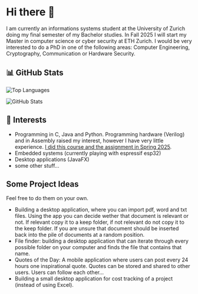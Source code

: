 # Hi there 👋

I am currently an informations systems student at the University of Zurich doing my final semester of my Bachelor studies. In Fall 2025 I will start my Master in computer science or cyber security at ETH Zurich. I would be very interested to do a PhD in one of the following areas: Computer Engineering, Cryptography, Communication or Hardware Security.

## 📊 GitHub Stats

![Top Languages](https://github-readme-stats.vercel.app/api/top-langs/?username=smailalijagic&layout=compact&theme=default)

![GitHub Stats](https://github-readme-stats.vercel.app/api?username=smailalijagic&show_icons=true&theme=default)

## 🎯 Interests

- Programming in C, Java and Python. Programming hardware (Verilog) and in Assembly raised my interest, however I have very little experience. [I did this course and the assignment in Spring 2025](https://safari.ethz.ch/ddca/spring2025/doku.php?id=schedule).
- Embedded systems (currently playing with espressif esp32)
- Desktop applications (JavaFX)
- some other stuff...

## Some Project Ideas
Feel free to do them on your own.

- Building a desktop application, where you can import pdf, word and txt files. Using the app you can decide wether that document is relevant or not. If relevant copy it to a keep folder, if not relevant do not copy it to the keep folder. If you are unsure that document should be inserted back into the pile of documents at a random position.
- File finder: building a desktop application that can iterate through every possible folder on your computer and finds the file that contains that name.
- Quotes of the Day: A mobile application where users can post every 24 hours one inspirational quote. Quotes can be stored and shared to other users. Users can follow each other...
- Building a small desktop application for cost tracking of a project (instead of using Excel).


<!--
**smailalijagic/smailalijagic** is a ✨ _special_ ✨ repository because its `README.md` (this file) appears on your GitHub profile.

Here are some ideas to get you started:

- 🔭 I’m currently working on ...
- 🌱 I’m currently learning ...
- 👯 I’m looking to collaborate on ...
- 🤔 I’m looking for help with ...
- 💬 Ask me about ...
- 📫 How to reach me: ...
- 😄 Pronouns: ...
- ⚡ Fun fact: ...
-->
